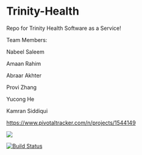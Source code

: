 # Trinity-Health
Repo for Trinity Health Software as a Service!

Team Members:

Nabeel Saleem

Amaan Rahim

Abraar Akhter

Provi Zhang

Yucong He

Kamran Siddiqui

https://www.pivotaltracker.com/n/projects/1544149

<a href="https://codeclimate.com/github/ProvidenceXz/Trinity-Health"><img src="https://codeclimate.com/github/ProvidenceXz/Trinity-Health/badges/gpa.svg" /></a>

[![Build Status](https://travis-ci.org/ProvidenceXz/Trinity-Health.svg?branch=master)](https://travis-ci.org/ProvidenceXz/Trinity-Health)
